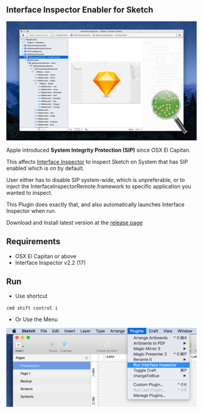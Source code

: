 Interface Inspector Enabler for Sketch
---

![](cover.png)

Apple introduced __System Integrity Protection (SIP)__ since OSX El Capitan.

This affects [Interface Inspector](https://www.interface-inspector.com) to inspect Sketch on System that has SIP enabled which is on by default.

User either has to disable SIP system-wide, which is unpreferable, or to inject the InterfaceInspectorRemote.framework to specific application you wanted to inspect.

This Plugin does exactly that, and also automatically launches Interface Inspector when run.

Download and Install latest version at the [release page](/MagicSketch/InterfaceInspectorRemote/releases)

## Requirements

- OSX El Capitan or above
- Interface Inspector v2.2 (17)

## Run

- Use shortcut

`cmd shift control i`

- Or Use the Menu

![](demo.png)

